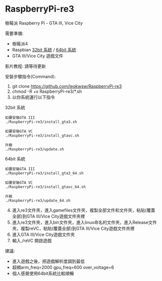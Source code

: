# RaspberryPi-re3
 樹莓派 Raspberry Pi - GTA III, Vice City

需要準備:
- 樹莓派4
- Raspbian [32bit 系統](https://downloads.raspberrypi.org/raspios_lite_armhf/images/) / [64bit 系統](https://downloads.raspberrypi.org/raspios_arm64/images/)
- GTA III/Vice City 遊戲文件

影片教程: 請等待更新

安裝步驟指令(Command):  
1) git clone https://github.com/leokwsw/RaspberryPi-re3
2) chmod -R +x RaspberryPi-re3/*.sh
3) 以你系統運行以下指令

32bit 系統
```
如要安裝GTA III
./RaspberryPi-re3/install_gta3.sh

如要安裝GTA VC
./RaspberryPi-re3/install_gtavc.sh

升級
./RaspberryPi-re3/update.sh
```

64bit 系統
```
如要安裝GTA III
./RaspberryPi-re3/install_gta3_64.sh

如要安裝GTA VC
./RaspberryPi-re3/install_gtavc_64.sh

升級
./RaspberryPi-re3/update_64.sh
```

4) 進入re3文件夾，進入gamefiles文件夾，複製全部文件和文件夾，粘貼(覆蓋全部)到GTA III/Vice City遊戲文件夾裡
5) 進入re3文件夾，進入bin文件夾，進入linux命名的文件夾，進入Release文件夾，複製reVC，粘貼(覆蓋全部)到GTA III/Vice City遊戲文件夾裡
6) 進入GTA III/Vice City遊戲文件夾
7) 輸入./reVC 開啟遊戲

建議:
- 進入遊戲之後，把遊戲解析度調到最低
- 超頻arm_freq=2000 gpu_freq=600 over_voltage=6
- 個人感覺使用64bit系統比較順暢